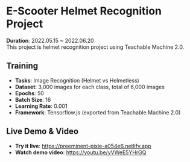 # E-Scooter Helmet Recognition Project
**Duration**: 2022.05.15 ~ 2022.06.20 </br>
This project is helmet recognition project using Teachable Machine 2.0. </br>

## Training 
- **Tasks**: Image Recognition (Helmet vs Helmetless)
- **Dataset**: 3,000 images for each class, total of 6,000 images
- **Epochs**: 50
- **Batch Size**: 16
- **Learning Rate**: 0.001
- **Framework**: Tensorflow.js (exported from Teachable Machine 2.0)

## Live Demo & Video
- **Try it live**: https://preeminent-pixie-a054e6.netlify.app </br>
- **Watch demo video**: https://youtu.be/yVWeE5YHrGQ
